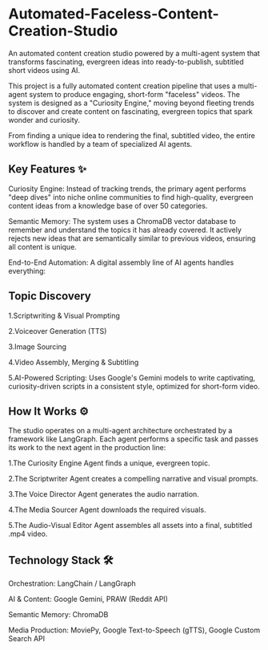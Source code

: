 # Automated-Faceless-Content-Creation-Studio
An automated content creation studio powered by a multi-agent system that transforms fascinating, evergreen ideas into ready-to-publish, subtitled short videos using AI.

This project is a fully automated content creation pipeline that uses a multi-agent system to produce engaging, short-form "faceless" videos. The system is designed as a "Curiosity Engine," moving beyond fleeting trends to discover and create content on fascinating, evergreen topics that spark wonder and curiosity.

From finding a unique idea to rendering the final, subtitled video, the entire workflow is handled by a team of specialized AI agents.

## Key Features ✨
Curiosity Engine: Instead of tracking trends, the primary agent performs "deep dives" into niche online communities to find high-quality, evergreen content ideas from a knowledge base of over 50 categories.

Semantic Memory: The system uses a ChromaDB vector database to remember and understand the topics it has already covered. It actively rejects new ideas that are semantically similar to previous videos, ensuring all content is unique.

End-to-End Automation: A digital assembly line of AI agents handles everything:

## Topic Discovery

1.Scriptwriting & Visual Prompting

2.Voiceover Generation (TTS)

3.Image Sourcing

4.Video Assembly, Merging & Subtitling

5.AI-Powered Scripting: Uses Google's Gemini models to write captivating, curiosity-driven scripts in a consistent style, optimized for short-form video.

## How It Works ⚙️
The studio operates on a multi-agent architecture orchestrated by a framework like LangGraph. Each agent performs a specific task and passes its work to the next agent in the production line:

1.The Curiosity Engine Agent finds a unique, evergreen topic.

2.The Scriptwriter Agent creates a compelling narrative and visual prompts.

3.The Voice Director Agent generates the audio narration.

4.The Media Sourcer Agent downloads the required visuals.

5.The Audio-Visual Editor Agent assembles all assets into a final, subtitled .mp4 video.

## Technology Stack 🛠️
Orchestration: LangChain / LangGraph

AI & Content: Google Gemini, PRAW (Reddit API)

Semantic Memory: ChromaDB

Media Production: MoviePy, Google Text-to-Speech (gTTS), Google Custom Search API

